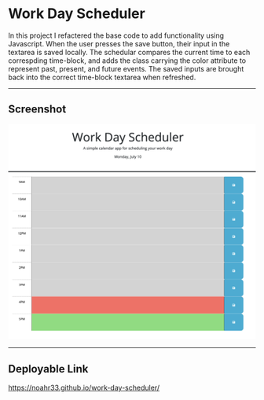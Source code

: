 # Work Day Scheduler

In this project I refactered the base code to add functionality using Javascript. When the user presses the save button, their input in the textarea is saved locally. The schedular compares the current time to each correspding time-block, and adds the class carrying the color attribute to represent past, present, and future events. The saved inputs are brought back into the correct time-block textarea when refreshed.

***

## Screenshot 

![Screenshot](assets/Screenshot%202023-07-10%20at%209.39.47%20PM.png)

***

## Deployable Link

https://noahr33.github.io/work-day-scheduler/

